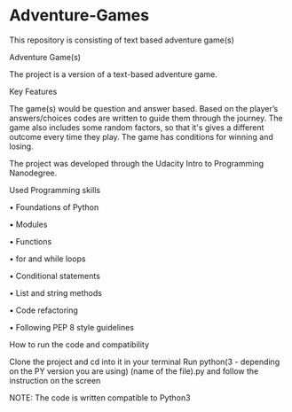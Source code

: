 # Adventure-Games
This repository is consisting of text based adventure game(s) 

Adventure Game(s)

  The project is a version of a text-based adventure game.

Key Features

  The game(s) would be question and answer based. Based on the player’s answers/choices codes are written to guide them through the journey. The game also includes some random factors, so that it's gives a different outcome every time they play. 
The game has conditions for winning and losing. 

The project was developed through the Udacity Intro to Programming Nanodegree.

Used Programming skills

  •	Foundations of Python

  •	Modules

  •	Functions

  •	for and while loops

  •	Conditional statements

  •	List and string methods

  •	Code refactoring

  •	Following PEP 8 style guidelines

How to run the code and compatibility 

Clone the project and cd into it in your terminal
Run python(3 - depending on the PY version you are using) (name of the file).py and follow the instruction on the screen

NOTE: The code is written compatible to Python3

